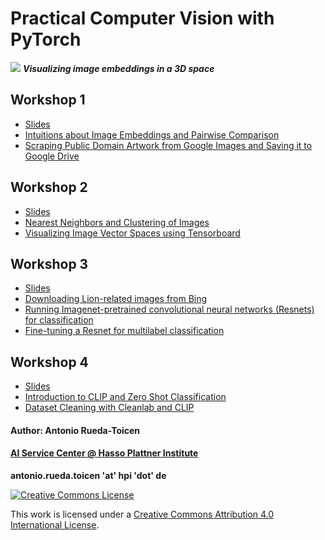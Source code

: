 # Practical Computer Vision with PyTorch

![](https://github.com/andandandand/image-dataset-curation/blob/main/images/tensorboard_img.png)
***Visualizing image embeddings in a 3D space***

## Workshop 1
* [Slides](https://github.com/KISZ-BB/image-dataset-curation-workshops/blob/main/slides/Image%20Dataset%20Curation%20-%20Art%20Recommendation%20-%20Workshop%201.pdf)
* [Intuitions about Image Embeddings and Pairwise Comparison](https://github.com/KISZ-BB/image-dataset-curation-workshops/blob/main/notebooks/Tutorial_Part1_Pairwise_Comparison_of_Embeddings.ipynb)
* [Scraping Public Domain Artwork from Google Images and Saving it to Google Drive](https://github.com/KISZ-BB/image-dataset-curation-workshops/blob/main/notebooks/Tutorial_Part2_Downloading_Images_to_Google_Drive_and_Creating_Embeddings.ipynb)

## Workshop 2 
* [Slides](https://github.com/KISZ-BB/image-dataset-curation-workshops/blob/main/slides/Image%20Dataset%20Curation%20-%20Art%20Recommendation%20-%20Workshop%202.pdf)
* [Nearest Neighbors and Clustering of Images](https://github.com/KISZ-BB/image-dataset-curation-workshops/blob/main/notebooks/Tutorial_Part3_Image_Neighborhoods_and_Clustering_of_Street_Artwork.ipynb)
* [Visualizing Image Vector Spaces using Tensorboard](https://github.com/KISZ-BB/image-dataset-curation-workshops/blob/main/notebooks/Tutorial_Part5_Visualizing_Image_Embeddings_with_Tensorboard.ipynb)

## Workshop 3
* [Slides](https://github.com/KISZ-BB/image-dataset-curation-workshops/blob/main/slides/Image%20Dataset%20Curation%20-%20Workshop%203.pdf)
* [Downloading Lion-related images from Bing](https://github.com/KISZ-BB/image-dataset-curation-workshops/blob/main/image_scraping/Download_Images_from_Bing_to_Google_Drive_Lion_Experiments.ipynb)
* [Running Imagenet-pretrained convolutional neural networks (Resnets) for classification](https://github.com/KISZ-BB/image-dataset-curation-workshops/blob/main/notebooks/Tutorial_Part4_Labeling_Images_with_a_Pretrained_Resnet.ipynb)
* [Fine-tuning a Resnet for multilabel classification](https://github.com/KISZ-BB/image-dataset-curation-workshops/blob/main/notebooks/Tutorial_Part6_Finetuning_a_Resnet_for_Multilabel_Classification.ipynb)

## Workshop 4
* [Slides](https://github.com/KISZ-BB/image-dataset-curation-workshops/blob/main/slides/Image%20Dataset%20Curation%20-%20Workshop%204.pdf)
* [Introduction to CLIP and Zero Shot Classification](https://github.com/KISZ-BB/image-dataset-curation-workshops/blob/main/notebooks/Tutorial_Part7_Intro_to_CLIP_ZeroShot_Classification.ipynb)
* [Dataset Cleaning with Cleanlab and CLIP](https://github.com/KISZ-BB/image-dataset-curation-workshops/blob/main/notebooks/Tutorial_Part8_Cleanlab_and_CLIP.ipynb)




#### Author: Antonio Rueda-Toicen
#### [AI Service Center @ Hasso Plattner Institute](https://hpi.de/en/kisz/home.html) 

**antonio.rueda.toicen 'at' hpi 'dot' de**

[![Creative Commons License](https://i.creativecommons.org/l/by/4.0/88x31.png)](http://creativecommons.org/licenses/by/4.0/)

This work is licensed under a [Creative Commons Attribution 4.0 International License](http://creativecommons.org/licenses/by/4.0/).
